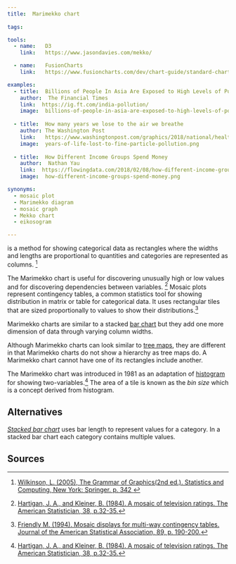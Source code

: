 ```yaml
---
title:  Marimekko chart
  
tags:

tools:
  - name:   D3
    link:   https://www.jasondavies.com/mekko/

  - name:   FusionCharts
    link:   https://www.fusioncharts.com/dev/chart-guide/standard-charts/marimekko-chart

examples:
  - title:  Billions of People In Asia Are Exposed to High Levels of Pollution
    author:  The Financial Times
    link:  https://ig.ft.com/india-pollution/
    image:  billions-of-people-in-asia-are-exposed-to-high-levels-of-pollution.png
    
  - title:  How many years we lose to the air we breathe
    author: The Washington Post
    link:   https://www.washingtonpost.com/graphics/2018/national/health-science/lost-years/?noredirect=on&utm_term=.bd1237ceb18d
    image:  years-of-life-lost-to-fine-particle-pollution.png
    
  - title:  How Different Income Groups Spend Money
    author:  Nathan Yau
    link:  https://flowingdata.com/2018/02/08/how-different-income-groups-spend-money
    image:  how-different-income-groups-spend-money.png

synonyms:
  - mosaic plot
  - Marimekko diagram
  - mosaic graph
  - Mekko chart
  - eikosogram

---
```


is a method for showing categorical data as rectangles where the widths and lengths are proportional to quantities and categories are represented as columns. [^wilkinson]

<!--more-->
The Marimekko chart is useful for discovering unusually high or low values and for discovering dependencies between variables. [^hartigan] Mosaic plots represent contingency tables, a common statistics tool for showing distribution in matrix or table for categorical data.  It uses rectangular tiles that are sized proportionally to values to show their distributions.[^friendly] 

Marimekko charts are similar to a stacked [bar chart](/bar-chart) but they add one more dimension of data through varying column widths. 

Although Marimekko charts can look similar to [tree maps](/tree-map), they are different in that Marimekko charts do not show a hierarchy as tree maps do. A Marimekko chart cannot have one of its rectangles include another. 


The Marimekko chart was introduced in 1981 as an adaptation of [histogram](/histogram) for showing two-variables.[^hartigan]
The area of a tile is known as the *bin size* which is a concept derived from histogram.

## Alternatives

[*Stacked bar chart*](/bar-chart) uses bar length to represent values for a category. In a stacked bar chart each category contains multiple values.


## Sources
[^wilkinson]: [Wilkinson, L. (2005), The Grammar of Graphics(2nd ed.). Statistics and Computing, New York: Springer. p. 342 ](https://cds.cern.ch/record/1250322/files/9780387245447_TOC.pdf)
[^friendly]:  [Friendly M. (1994). Mosaic displays for multi-way contingency tables. Journal of the American Statistical Association, 89, p. 190-200.](https://www.researchgate.net/publication/243765611_Mosaic_Displays_for_Multi-Way_Contingency_Tables)
[^hartigan]: [Hartigan, J. A., and Kleiner, B. (1984). A mosaic of television ratings. The American
 Statistician, 38, p.32-35.](https://www.jstor.org/stable/2683556)



